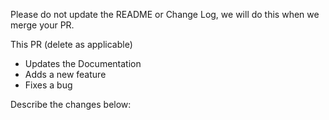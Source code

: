 Please do not update the README or Change Log, we will do this when we merge your PR.

This PR (delete as applicable)

* Updates the Documentation
* Adds a new feature
* Fixes a bug

Describe the changes below:


